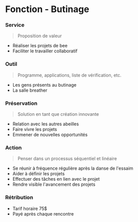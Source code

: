 # Fonction - Butinage
### Service
> Proposition de valeur
- Réaliser les projets de bee 
- Faciliter le travailler collaboratif
### Outil
> Programme, applications, liste de vérification, etc.
- Les gens présents au butinage
- La salle breather
### Préservation
> Solution en tant que création innovante
- Relation avec les autres abeilles
- Faire vivre les projets
- Emmener de nouvelles opportunités 
### Action
> Penser dans un processus séquentiel et linéaire
- Se réunir à fréquence régulière après la danse de l'essaim
- Aider à définir les projets
- Effectuer des tâches en lien avec le projet
- Rendre visible l'avancement des projets
### Rétribution
- Tarif horaire 75$ 
- Payé après chaque rencontre
